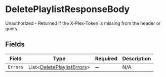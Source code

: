 # DeletePlaylistResponseBody

Unauthorized - Returned if the X-Plex-Token is missing from the header or query.


## Fields

| Field                                                                       | Type                                                                        | Required                                                                    | Description                                                                 |
| --------------------------------------------------------------------------- | --------------------------------------------------------------------------- | --------------------------------------------------------------------------- | --------------------------------------------------------------------------- |
| `Errors`                                                                    | List<[DeletePlaylistErrors](../../Models/Requests/DeletePlaylistErrors.md)> | :heavy_minus_sign:                                                          | N/A                                                                         |
